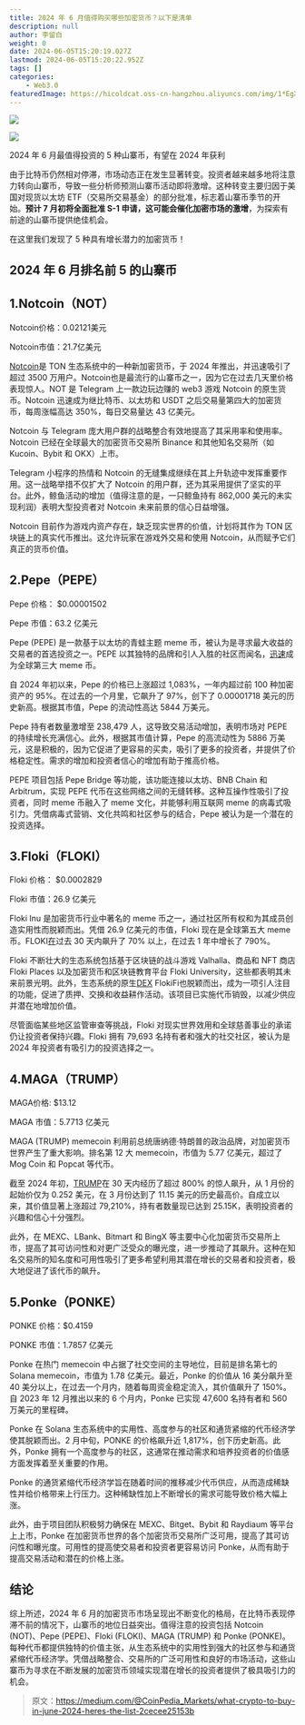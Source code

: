 ```yaml
---
title: 2024 年 6 月值得购买哪些加密货币？以下是清单
description: null
author: 李留白
weight: 0
date: 2024-06-05T15:20:19.027Z
lastmod: 2024-06-05T15:20:22.952Z
tags: []
categories:
    - Web3.0
featuredImage: https://hicoldcat.oss-cn-hangzhou.aliyuncs.com/img/1*EgX_j10Iqgln9ULfFckovw.png
---
```


![](https://hicoldcat.oss-cn-hangzhou.aliyuncs.com/img/免责声明.png)

![](https://hicoldcat.oss-cn-hangzhou.aliyuncs.com/img/1*EgX_j10Iqgln9ULfFckovw.png)

2024 年 6 月最值得投资的 5 种山寨币，有望在 2024 年获利

由于比特币仍然相对停滞，市场动态正在发生显著转变。投资者越来越多地将注意力转向山寨币，导致一些分析师预测山寨币活动即将激增。这种转变主要归因于美国对现货以太坊 ETF（交易所交易基金）的部分批准，标志着山寨币季节的开始。**预计 7 月初将全面批准 S-1 申请，这可能会催化加密市场的激增**，为探索有前途的山寨币提供绝佳机会。

在这里我们发现了 5 种具有增长潜力的加密货币！

## 2024 年 6 月排名前 5 的山寨币

## 1.Notcoin（NOT）

Notcoin价格：0.02121美元

Notcoin市值：21.7亿美元

[Notcoin](https://markets.coinpedia.org/notcoin/)是 TON 生态系统中的一种新加密货币，于 2024 年推出，并迅速吸引了超过 3500 万用户。Notcoin也是最流行的山寨币之一，因为它在过去几天里价格表现惊人。NOT 是 Telegram 上一款边玩边赚的 web3 游戏 Notcoin 的原生货币。Notcoin 迅速成为继比特币、以太坊和 USDT 之后交易量第四大的加密货币，每周涨幅高达 350%，每日交易量达 43 亿美元。

Notcoin 与 Telegram 庞大用户群的战略整合有效地提高了其采用率和使用率。Notcoin 已经在全球最大的加密货币交易所 Binance 和其他知名交易所（如 Kucoin、Bybit 和 OKX）上市。

Telegram 小程序的热情和 Notcoin 的无缝集成继续在其上升轨迹中发挥重要作用。这一战略举措不仅扩大了 Notcoin 的用户群，还为其采用提供了坚实的平台。此外，鲸鱼活动的增加（值得注意的是，一只鲸鱼持有 862,000 美元的未实现利润）表明大型投资者对 Notcoin 未来前景的信心日益增强。

Notcoin 目前作为游戏内资产存在，缺乏现实世界的价值，计划将其作为 TON 区块链上的真实代币推出。这允许玩家在游戏外交易和使用 Notcoin，从而赋予它们真正的货币价值。

## 2.Pepe（PEPE）

Pepe 价格： $0.00001502

Pepe 市值：63.2 亿美元

Pepe (PEPE) 是一款基于以太坊的青蛙主题 meme 币，被认为是寻求最大收益的交易者的首选投资之一。PEPE 以其独特的品牌和引人入胜的社区而闻名，[迅速](https://markets.coinpedia.org/pepe/)成为全球第三大 meme 币。

自 2024 年初以来，Pepe 的价格已上涨超过 1,083%，一年内超过前 100 种加密资产的 95%。在过去的一个月里，它飙升了 97%，创下了 0.00001718 美元的历史新高。根据其市值，Pepe 的流动性高达 5844 万美元。

Pepe 持有者数量激增至 238,479 人，这导致交易活动增加，表明市场对 PEPE 的持续增长充满信心。此外，根据其市值计算，Pepe 的高流动性为 5886 万美元，这是积极的，因为它促进了更容易的买卖，吸引了更多的投资者，并提供了价格稳定性。需求的增加和投资者信心的增加有助于推高价格。

PEPE 项目包括 Pepe Bridge 等功能，该功能连接以太坊、BNB Chain 和 Arbitrum，实现 PEPE 代币在这些网络之间的无缝转移。这种互操作性吸引了投资者，同时 meme 币融入了 meme 文化，并能够利用互联网 meme 的病毒式吸引力。凭借病毒式营销、文化共鸣和社区参与的结合，Pepe 被认为是一个潜在的投资选择。

## 3.Floki（FLOKI）

Floki 价格： $0.0002829

Floki 市值：26.9 亿美元

Floki Inu 是加密货币行业中著名的 meme 币之一，通过社区所有权和为其成员创造实用性而脱颖而出。凭借 26.9 亿美元的市值，Floki 现在是全球第五大 meme 币。FLOKI[在](https://markets.coinpedia.org/floki/)过去 30 天内飙升了 70% 以上，在过去 1 年中增长了 790%。

Floki 不断壮大的生态系统包括基于区块链的战斗游戏 Valhalla、商品和 NFT 商店 Floki Places 以及加密货币和区块链教育平台 Floki University，这些都表明其未来前景光明。此外，生态系统的原生[DEX](https://zebpay.com/in/blog/what-is-a-decentralised-exchange) FlokiFi也脱颖而出，成为一项引人注目的功能，促进了质押、交换和收益耕作活动。该项目已实施代币销毁，以减少供应并潜在地增加价值。

尽管面临某些地区监管审查等挑战，Floki 对现实世界效用和全球慈善事业的承诺仍让投资者保持兴趣。Floki 拥有 79,693 名持有者和强大的社交社区，被认为是 2024 年投资者有吸引力的投资选择之一。

## 4.MAGA（TRUMP）

MAGA价格: $13.12

MAGA 市值：5.7713 亿美元

MAGA (TRUMP) memecoin 利用前总统唐纳德·特朗普的政治品牌，对加密货币世界产生了重大影响。排名第 12 大 memecoin，市值为 5.77 亿美元，超过了 Mog Coin 和 Popcat 等代币。

截至 2024 年初，[TRUMP](https://markets.coinpedia.org/maga/)在 30 天内经历了超过 800% 的惊人飙升，从 1 月份的起始价仅为 0.252 美元，在 3 月份达到了 11.15 美元的历史最高价。自成立以来，其价值显著上涨超过 79,210%，持有者数量现已达到 25.15K，表明投资者的兴趣和信心十分强烈。

此外，在 MEXC、LBank、Bitmart 和 BingX 等主要中心化加密货币交易所上市，提高了其可访问性和对更广泛受众的曝光度，进一步推动了其飙升。这种在知名交易所的知名度和可用性吸引了更多希望利用其潜在增长的交易者和投资者，极大地促进了该代币的飙升。

## 5.Ponke（PONKE）

PONKE 价格：$0.4159

PONKE 市值：1.7857 亿美元

Ponke 在热门 memecoin 中占据了社交空间的主导地位，目前是排名第七的 Solana memecoin，市值为 1.78 亿美元。最近，Ponke 的价值从 16 美分飙升至 40 美分以上，在过去一个月内，随着每周资金稳定流入，其价值飙升了 150%。自 2023 年 12 月推出以来的 6 个月内，Ponke 已实现 47,600 名持有者和 560 万美元的里程碑。

Ponke 在 Solana 生态系统中的实用性、高度参与的社区和通货紧缩的代币经济学使其脱颖而出。2 月中旬，PONKE 的价格飙升近 1,817%，创下历史新高。此外，Ponke 拥有一个高度参与的社区，这通常在推动需求和培养投资者的价值感方面发挥着至关重要的作用。

Ponke 的通货紧缩代币经济学旨在随着时间的推移减少代币供应，从而造成稀缺性并给价格带来上行压力。这种稀缺性加上不断增长的需求可能导致价格大幅上涨。

此外，由于项目团队积极努力确保在 MEXC、Bitget、Bybit 和 Raydiaum 等平台上上市，Ponke 在加密货币世界的各个加密货币交易所广泛可用，提高了其可访问性和曝光度。可用性的提高使交易者和投资者更容易访问 Ponke，从而有助于提高交易活动和潜在的价格上涨。

## 结论

综上所述，2024 年 6 月的加密货币市场呈现出不断变化的格局，在比特币表现停滞不前的情况下，山寨币的地位日益突出。值得注意的投资包括 Notcoin (NOT)、Pepe (PEPE)、Floki (FLOKI)、MAGA (TRUMP) 和 Ponke (PONKE)。每种代币都提供独特的价值主张，从生态系统中的实用性到强大的社区参与和通货紧缩代币经济学。凭借战略整合、交易所的广泛可用性和良好的市场活动，这些山寨币为寻求在不断发展的加密货币领域实现潜在增长的投资者提供了极具吸引力的机会。

> 原文：https://medium.com/@CoinPedia_Markets/what-crypto-to-buy-in-june-2024-heres-the-list-2cecee25153b